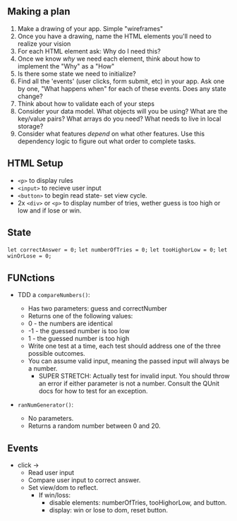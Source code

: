 ## Making a plan
1) Make a drawing of your app. Simple "wireframes"
2) Once you have a drawing, name the HTML elements you'll need to realize your vision
3) For each HTML element ask: Why do I need this?
4) Once we know _why_ we need each element, think about how to implement the "Why" as a "How"
5) Is there some state we need to initialize?
6) Find all the 'events' (user clicks, form submit, etc) in your app. Ask one by one, "What happens when" for each of these events. Does any state change?
7) Think about how to validate each of your steps
8) Consider your data model. What objects will you be using? What are the key/value pairs? What arrays do you need? What needs to live in local storage?
9) Consider what features _depend_ on what other features. Use this dependency logic to figure out what order to complete tasks.

## HTML Setup
 - `<p>` to display rules
 - `<input>` to recieve user input
 - `<button>` to begin  read state- set view cycle.
 - 2x `<div>` or `<p>` to display number of tries, wether guess is too high or low and if lose or win.

 ## State
 `let correctAnswer = 0;`
 `let numberOfTries = 0;`
 `let tooHighorLow = 0;`
 `let winOrLose = 0;`

 ## FUNctions
- TDD a `compareNumbers()`:
    - Has two parameters: guess and correctNumber
    - Returns one of the following values:
    - 0 - the numbers are identical
    - -1 - the guessed number is too low
    - 1 - the guessed number is too high
    - Write one test at a time, each test should address one of the three possible outcomes.
    - You can assume valid input, meaning the passed input will always be a number.
        - SUPER STRETCH: Actually test for invalid input. You should throw an error if either parameter is not a number. Consult the QUnit docs for how to test for an exception.

- `ranNumGenerator()`:
    - No parameters.
    - Returns a random number between 0 and 20.

 ## Events 
 - click ->
    - Read user input
    - Compare user input to correct answer.
    - Set view/dom to reflect.
        - If win/loss: 
            - disable elements: numberOfTries, tooHighorLow, and button.
            - display: win or lose to dom, reset button.
